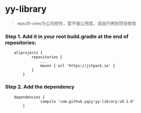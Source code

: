 # yy-library
> epsoft-view为公司控件，暂不做公用库，请自行拷到项目修改
### Step 1. Add it in your root build.gradle at the end of repositories:
		allprojects {
				repositories {
					...
					maven { url 'https://jitpack.io' }
				}
			}
### Step 2. Add the dependency
		dependencies {
			        compile 'com.github.yqiy:yy-library:v0.1.0'
			}